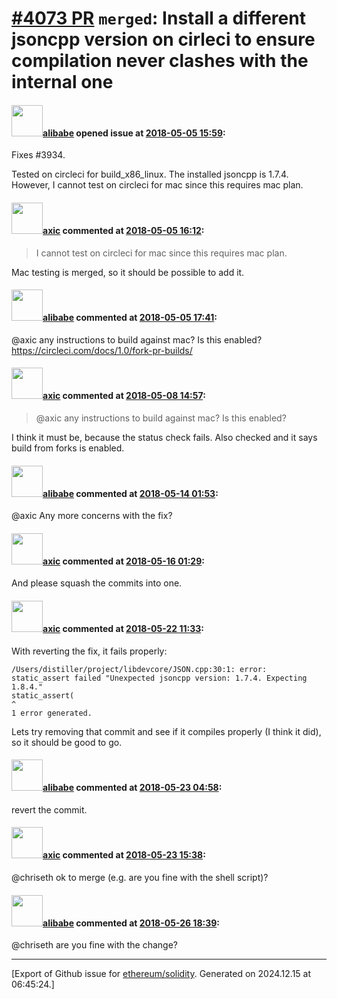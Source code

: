 # [\#4073 PR](https://github.com/ethereum/solidity/pull/4073) `merged`: Install a different jsoncpp version on cirleci to ensure compilation never clashes with the internal one

#### <img src="https://avatars.githubusercontent.com/u/38821330?u=549238e7cf84a8aa4dc0ff95948953e9036cc767&v=4" width="50">[alibabe](https://github.com/alibabe) opened issue at [2018-05-05 15:59](https://github.com/ethereum/solidity/pull/4073):

Fixes #3934.

Tested on circleci for build_x86_linux. The installed jsoncpp is 1.7.4. However, I cannot test on circleci for mac since this requires mac plan.

#### <img src="https://avatars.githubusercontent.com/u/20340?v=4" width="50">[axic](https://github.com/axic) commented at [2018-05-05 16:12](https://github.com/ethereum/solidity/pull/4073#issuecomment-386816366):

>  I cannot test on circleci for mac since this requires mac plan. 

Mac testing is merged, so it should be possible to add it.

#### <img src="https://avatars.githubusercontent.com/u/38821330?u=549238e7cf84a8aa4dc0ff95948953e9036cc767&v=4" width="50">[alibabe](https://github.com/alibabe) commented at [2018-05-05 17:41](https://github.com/ethereum/solidity/pull/4073#issuecomment-386822736):

@axic any instructions to build against mac? Is this enabled? https://circleci.com/docs/1.0/fork-pr-builds/

#### <img src="https://avatars.githubusercontent.com/u/20340?v=4" width="50">[axic](https://github.com/axic) commented at [2018-05-08 14:57](https://github.com/ethereum/solidity/pull/4073#issuecomment-387431721):

> @axic any instructions to build against mac? Is this enabled?

I think it must be, because the status check fails. Also checked and it says build from forks is enabled.

#### <img src="https://avatars.githubusercontent.com/u/38821330?u=549238e7cf84a8aa4dc0ff95948953e9036cc767&v=4" width="50">[alibabe](https://github.com/alibabe) commented at [2018-05-14 01:53](https://github.com/ethereum/solidity/pull/4073#issuecomment-388675359):

@axic Any more concerns with the fix?

#### <img src="https://avatars.githubusercontent.com/u/20340?v=4" width="50">[axic](https://github.com/axic) commented at [2018-05-16 01:29](https://github.com/ethereum/solidity/pull/4073#issuecomment-389365731):

And please squash the commits into one.

#### <img src="https://avatars.githubusercontent.com/u/20340?v=4" width="50">[axic](https://github.com/axic) commented at [2018-05-22 11:33](https://github.com/ethereum/solidity/pull/4073#issuecomment-390958089):

With reverting the fix, it fails properly:
```
/Users/distiller/project/libdevcore/JSON.cpp:30:1: error: static_assert failed "Unexpected jsoncpp version: 1.7.4. Expecting 1.8.4."
static_assert(
^
1 error generated.
```

Lets try removing that commit and see if it compiles properly (I think it did), so it should be good to go.

#### <img src="https://avatars.githubusercontent.com/u/38821330?u=549238e7cf84a8aa4dc0ff95948953e9036cc767&v=4" width="50">[alibabe](https://github.com/alibabe) commented at [2018-05-23 04:58](https://github.com/ethereum/solidity/pull/4073#issuecomment-391220580):

revert the commit.

#### <img src="https://avatars.githubusercontent.com/u/20340?v=4" width="50">[axic](https://github.com/axic) commented at [2018-05-23 15:38](https://github.com/ethereum/solidity/pull/4073#issuecomment-391394215):

@chriseth ok to merge (e.g. are you fine with the shell script)?

#### <img src="https://avatars.githubusercontent.com/u/38821330?u=549238e7cf84a8aa4dc0ff95948953e9036cc767&v=4" width="50">[alibabe](https://github.com/alibabe) commented at [2018-05-26 18:39](https://github.com/ethereum/solidity/pull/4073#issuecomment-392279970):

@chriseth are you fine with the change?


-------------------------------------------------------------------------------



[Export of Github issue for [ethereum/solidity](https://github.com/ethereum/solidity). Generated on 2024.12.15 at 06:45:24.]
